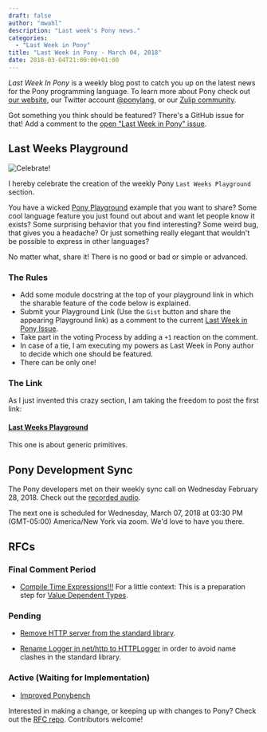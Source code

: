 ```yaml
---
draft: false
author: "mwahl"
description: "Last week's Pony news."
categories:
  - "Last Week in Pony"
title: "Last Week in Pony - March 04, 2018"
date: 2018-03-04T21:00:00+01:00
---
```

_Last Week In Pony_ is a weekly blog post to catch you up on the latest news for the Pony programming language. To learn more about Pony check out [our website](https://ponylang.io), our Twitter account [@ponylang](https://twitter.com/ponylang), or our [Zulip community](https://ponylang.zulipchat.com).

Got something you think should be featured? There's a GitHub issue for that! Add a comment to the [open "Last Week in Pony" issue](https://github.com/ponylang/ponylang.github.io/issues?q=is%3Aissue+is%3Aopen+label%3Alast-week-in-pony).

<!-- more -->

## Last Weeks Playground

![Celebrate!](https://media.giphy.com/media/nHfltKkjPIC4/giphy.gif)

I hereby celebrate the creation of the weekly Pony `Last Weeks Playground` section.

You have a wicked [Pony Playground](https://playground.ponylang.io) example that you want to share? Some cool language feature you just found out about and want let people know it exists? Some surprising behavior that you find interesting? Some weird bug, that gives you a headache? Or just something really elegant that wouldn't be possible to express in other languages?

No matter what, share it! There is no good or bad or simple or advanced.

### The Rules

* Add some module docstring at the top of your playground link in which the sharable feature of the code below is explained.
* Submit your Playground Link (Use the `Gist` button and share the appearing Playground link) as a comment to the current [Last Week in Pony Issue](https://github.com/ponylang/ponylang.github.io/issues?q=is%3Aissue+is%3Aopen+label%3Alast-week-in-pony).
* Take part in the voting Process by adding a `+1` reaction on the comment.
* In case of a tie, I am executing my powers as Last Week in Pony author to decide which one should be featured.
* There can be only one!

### The Link

As I just invented this crazy section, I am taking the freedom to post the first link:

#### [Last Weeks Playground](https://playground.ponylang.io/?gist=b0479f78f80ff23469b2d74038ffec33)

This one is about generic primitives.

## Pony Development Sync

The Pony developers met on their weekly sync call on Wednesday February 28, 2018. Check out the [recorded audio](https://sync-recordings.ponylang.io/r/2018_02_28.m4a).

The next one is scheduled for Wednesday, March 07, 2018 at 03:30 PM (GMT-05:00) America/New York via zoom. We'd love to have you there.

## RFCs

### Final Comment Period

* [Compile Time Expressions!!!](https://github.com/ponylang/rfcs/pull/120) For a little context: This is a preparation step for [Value Dependent Types](https://vimeo.com/175746403).

### Pending

* [Remove HTTP server from the standard library](https://github.com/ponylang/rfcs/pull/117).

* [Rename Logger in net/http to HTTPLogger](https://github.com/ponylang/rfcs/pull/116) in order to avoid name clashes in the standard library.

### Active (Waiting for Implementation)

* [Improved Ponybench](https://github.com/ponylang/rfcs/pull/119)

Interested in making a change, or keeping up with changes to Pony? Check out the [RFC repo](https://github.com/ponylang/rfcs). Contributors welcome!

